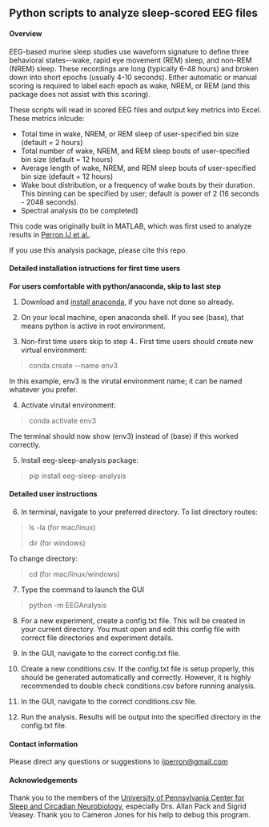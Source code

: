 ## Python scripts to analyze sleep-scored EEG files

#### Overview
EEG-based murine sleep studies use waveform signature to define three behavioral states--wake, rapid eye movement (REM) sleep, and non-REM (NREM) sleep. These recordings are long (typically 6-48 hours) and broken down into short epochs (usually 4-10 seconds). Either automatic or manual scoring is required to label each epoch as wake, NREM, or REM (and this package does not assist with this scoring).

These scripts will read in scored EEG files and output key metrics into Excel. These metrics inlcude:
- Total time in wake, NREM, or REM sleep of user-specified bin size (default = 2 hours)
- Total number of wake, NREM, and REM sleep bouts of user-specified bin size (default = 12 hours)
- Average length of wake, NREM, and REM sleep bouts of user-specified bin size (default = 12 hours)
- Wake bout distribution, or a frequency of wake bouts by their duration. This binning can be specified by user; default is power of 2 (16 seconds - 2048 seconds).
- Spectral analysis (to be completed)

This code was originally built in MATLAB, which was first used to analyze results in 
[Perron IJ et al.](https://pubmed.ncbi.nlm.nih.gov/26158893/).

If you use this analysis package, please cite this repo.

#### Detailed installation istructions for first time users

**For users comfortable with python/anaconda, skip to last step**

1. Download and [install anaconda](https://www.anaconda.com/products/individual), if you have not done so already.

2. On your local machine, open anaconda shell. If you see (base), that means python is active in root environment. 

3. Non-first time users skip to step 4.. First time users should create new virtual environment:
> conda create --name env3

In this example, env3 is the virutal environment name; it can be named whatever you prefer.

4. Activate virutal environment:
> conda activate env3

The terminal should now show (env3) instead of (base) if this worked correctly.

5. Install eeg-sleep-analysis package: 
> pip install eeg-sleep-analysis

#### Detailed user instructions
6. In terminal, navigate to your preferred directory.
To list directory routes:
> ls -la (for mac/linux)
>
> dir (for windows)

To change directory:
> cd <directory route> (for mac/linux/windows)

7. Type the command to launch the GUI
> python -m EEGAnalysis

8. For a new experiment, create a config.txt file. This will be created in your current directory. You must open and edit this config file with correct file directories and experiment details.

9. In the GUI, navigate to the correct config.txt file.

10. Create a new conditions.csv. If the config.txt file is setup properly, this should be generated automatically and correctly. However, it is highly recommended to double check conditions.csv before running analysis. 

11. In the GUI, navigate to the correct conditions.csv file.

12. Run the analysis. Results will be output into the specified directory in the config.txt file.

#### Contact information
Please direct any questions or suggestions to ijperron@gmail.com

#### Acknowledgements
Thank you to the members of the [University of Pennsylvania Center for Sleep and Circadian Neurobiology](https://www.med.upenn.edu/sleepctr/), especially Drs. Allan Pack and Sigrid Veasey. 
Thank you to Cameron Jones for his help to debug this program.

